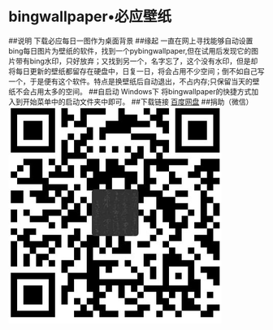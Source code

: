 ﻿# bingwallpaper•必应壁纸
##说明
 下载必应每日一图作为桌面背景
##缘起
一直在网上寻找能够自动设置bing每日图片为壁纸的软件，找到一个pybingwallpaper,但在试用后发现它的图片带有bing水印，只好放弃；又找到另一个，名字忘了，这个没有水印，但是却将每日更新的壁纸都留存在硬盘中，日复一日，将会占用不少空间；倒不如自己写一个，于是便有这个软件。特点是换壁纸后自动退出，不占内存;只保留当天的壁纸不会占用太多的空间。
##自启动
Windows下
将bingwallpaper的快捷方式加入到开始菜单中的启动文件夹中即可。
##下载链接
[百度网盘](http://pan.baidu.com/s/1o80iItO)
##捐助（微信）
![](https://github.com/f0r1uck/bingwallpaper/blob/f0r1uck-patch-1/wx.jpg?raw=true)     
